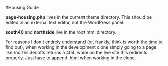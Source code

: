 #Housing Guide

__page-housing.php__ lives in the current theme directory. This should be edited in an external text editor, not the WordPress panel.

__south40__ and __northside__ live in the root html directory.

For reasons I don't entirely understand (or, frankly, think is worth the time to find out), when
working in the development clone simply going to a page like /northside/lofts
returns a 404, while on the live site this redirects properly. Just have to
append .html when working in the clone.
